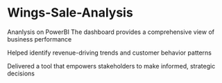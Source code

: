 # Wings-Sale-Analysis
Ananlysis on PowerBI
The dashboard provides a comprehensive view of business performance

Helped identify revenue-driving trends and customer behavior patterns

Delivered a tool that empowers stakeholders to make informed, strategic decisions

